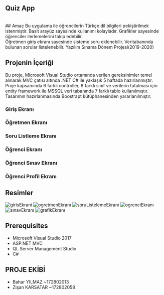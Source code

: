 <h2><b>Quiz App</b></h2><br>
## Amaç
Bu uygulama ile öğrencilerin Türkçe dil bilgileri pekiştirilmek istenmiştir. Basit arayüz sayesinde kullanımı kolayladır. Grafikler sayesinde öğrenciler ilerlemelerini takip edebilir.  </br>
Öğretmen giriş ekranı sayesinde sisteme soru eklenebilir. Veritabanında bulunan sorular listelenebilir.
Yazılım Sınama Dönem Projesi(2019-2020)

## Projenin İçeriği
   Bu proje, Microsoft Visual Studio ortamında verilen gereksinimler temel alınarak MVC çatısı altında .NET C# ile yaklaşık 5 haftada      hazırlanmıştır. Proje kapsamında 6 farklı controller, 8 farklı sınıf ve verilerin tutulması için entity framework ile MSSQL veri tabanında 7 farklı tablo kullanılmıştır. Tasarımın hazırlanmasında Boostrapt kütüphanesinden yararlanılmıştır.   
<h3>Giriş Ekranı</h3>
<h3>Öğretmen Ekranı</h3>
<h3>Soru Listleme Ekranı</h3>
<h3>Öğrenci Ekranı</h3>
<h3>Öğrenci Sınav Ekranı</h3>
<h3>Öğrenci Profil Ekranı</h3>

## Resimler

 ![girisEkrani](https://user-images.githubusercontent.com/48350459/71643483-512b5900-2ccb-11ea-88f6-d98803f52c5b.png)
 ![ogretmenEkranı](https://user-images.githubusercontent.com/48350459/71644139-bdf72100-2cd4-11ea-8217-f627a9543034.png)
 ![soruListelemeEkranı](https://user-images.githubusercontent.com/48350459/71643595-addb4380-2ccc11ea-54-16dd86397da9.png)
 ![ogrenciEkranı](https://user-images.githubusercontent.com/48350459/71644131-aa4bba80-2cd4-11ea-82db-3ee65d879aff.png)
 ![sınavEkranı](https://user-images.githubusercontent.com/48350459/71643591-a451db80-2ccc-11ea-91a1-34c97f827116.png) 
 ![grafikEkranı](https://user-images.githubusercontent.com/48350459/71643611-eb3fd100-2ccc-11ea-8b89-6f6065010f1d.png)
  
## Prerequisites
* Microsoft Visual Studio 2017
* ASP.NET MVC
* QL Server Management Studio
* C#

   
## PROJE EKİBİ 
- Bahar YILMAZ ~172802013
- Zişan KARSATAR ~172802058

